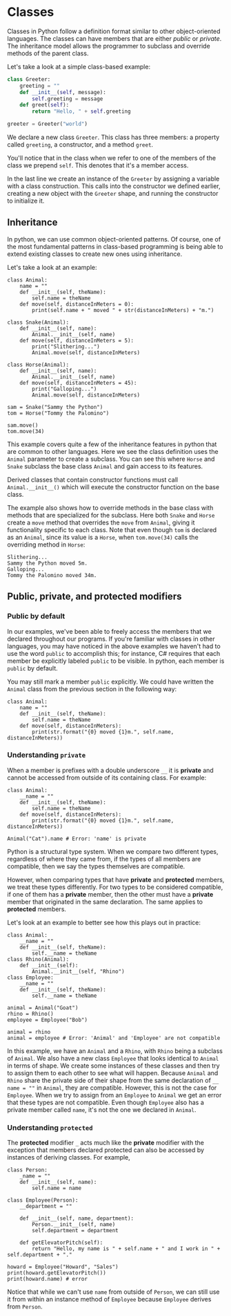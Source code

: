 # Classes

Classes in Python follow a definition format similar to other object-oriented languages. The classes can have members that are either _public_ or _private_. The inheritance model allows the programmer to subclass and override methods of the parent class.

Let's take a look at a simple class-based example:

```python
class Greeter:
    greeting = ""
    def __init__(self, message):
        self.greeting = message
    def greet(self):
        return "Hello, " + self.greeting

greeter = Greeter("world")
```

We declare a new class `Greeter`. This class has three members: a property called `greeting`, a constructor, and a method `greet`.

You'll notice that in the class when we refer to one of the members of the class we prepend `self`.
This denotes that it's a member access.

In the last line we create an instance of the `Greeter` by assigning a variable with a class construction. This calls into the constructor we defined earlier, creating a new object with the `Greeter` shape, and running the constructor to initialize it.

## Inheritance

In python, we can use common object-oriented patterns.
Of course, one of the most fundamental patterns in class-based programming is being able to extend existing classes to create new ones using inheritance.

Let's take a look at an example:

```python-ignore
class Animal:
    name = ""
    def __init__(self, theName):
        self.name = theName
    def move(self, distanceInMeters = 0):
        print(self.name + " moved " + str(distanceInMeters) + "m.")

class Snake(Animal):
    def __init__(self, name):
        Animal.__init__(self, name)
    def move(self, distanceInMeters = 5):
        print("Slithering...")
        Animal.move(self, distanceInMeters)

class Horse(Animal):
    def __init__(self, name):
        Animal.__init__(self, name)
    def move(self, distanceInMeters = 45):
        print("Galloping...")
        Animal.move(self, distanceInMeters)

sam = Snake("Sammy the Python")
tom = Horse("Tommy the Palomino")

sam.move()
tom.move(34)
```

This example covers quite a few of the inheritance features in python that are common to other languages.
Here we see the class definition uses the `Animal` parameter to create a subclass. 
You can see this where `Horse` and `Snake` subclass the base class `Animal` and gain access to its features.

Derived classes that contain constructor functions must call `Animal.__init__()` which will execute the constructor function on the base class.

The example also shows how to override methods in the base class with methods that are specialized for the subclass.
Here both `Snake` and `Horse` create a `move` method that overrides the `move` from `Animal`, giving it functionality specific to each class.
Note that even though `tom` is declared as an `Animal`, since its value is a `Horse`, when `tom.move(34)` calls the overriding method in `Horse`:

```Text
Slithering...
Sammy the Python moved 5m.
Galloping...
Tommy the Palomino moved 34m.
```

## Public, private, and protected modifiers

### Public by default

In our examples, we've been able to freely access the members that we declared throughout our programs.
If you're familiar with classes in other languages, you may have noticed in the above examples 
we haven't had to use the word `public` to accomplish this; for instance, 
C# requires that each member be explicitly labeled `public` to be visible.
In python, each member is `public` by default.

You may still mark a member `public` explicitly.
We could have written the `Animal` class from the previous section in the following way:

```python-ignore
class Animal:
    name = ""
    def __init__(self, theName):
        self.name = theName
    def move(self, distanceInMeters):
        print(str.format("{0} moved {1}m.", self.name, distanceInMeters))
```

### Understanding `private`

When a member is prefixes with a double underscore `__` it is **private** and cannot be accessed from outside of its containing class. For example:

```python-ignore
class Animal:
    __name = ""
    def __init__(self, theName):
        self.name = theName
    def move(self, distanceInMeters):
        print(str.format("{0} moved {1}m.", self.name, distanceInMeters))

Animal("Cat").name # Error: 'name' is private
```

Python is a structural type system.
When we compare two different types, regardless of where they came from, if the types of all members are compatible, then we say the types themselves are compatible.

However, when comparing types that have **private** and **protected** members, we treat these types differently.
For two types to be considered compatible, if one of them has a **private** member, 
then the other must have a **private** member that originated in the same declaration.
The same applies to **protected** members.

Let's look at an example to better see how this plays out in practice:

```python-ignore
class Animal:
    __name = ""
    def __init__(self, theName):
        self.__name = theName
class Rhino(Animal):
    def __init__(self):
        Animal.__init__(self, "Rhino")
class Employee:
    __name = ""
    def __init__(self, theName):
        self.__name = theName

animal = Animal("Goat")
rhino = Rhino()
employee = Employee("Bob")

animal = rhino
animal = employee # Error: 'Animal' and 'Employee' are not compatible
```

In this example, we have an `Animal` and a `Rhino`, with `Rhino` being a subclass of `Animal`.
We also have a new class `Employee` that looks identical to `Animal` in terms of shape.
We create some instances of these classes and then try to assign them to each other to see what will happen.
Because `Animal` and `Rhino` share the private side of their shape from the same declaration of 
`__ name = ""` in `Animal`, they are compatible. However, this is not the case for `Employee`.
When we try to assign from an `Employee` to `Animal` we get an error that these types are not compatible.
Even though `Employee` also has a private member called `name`, it's not the one we declared in `Animal`.

### Understanding `protected`

The **protected** modifier `_` acts much like the **private** modifier with the exception that members 
declared protected can also be accessed by instances of deriving classes. For example,

```python-ignore
class Person:
    _name = ""
    def __init__(self, name):
        self.name = name

class Employee(Person):
    __department = ""

    def __init__(self, name, department):
        Person.__init__(self, name)
        self.department = department

    def getElevatorPitch(self):
        return "Hello, my name is " + self.name + " and I work in " + self.department + "."

howard = Employee("Howard", "Sales")
print(howard.getElevatorPitch())
print(howard.name) # error
```

Notice that while we can't use `name` from outside of `Person`, 
we can still use it from within an instance method of `Employee` because `Employee` derives from `Person`.